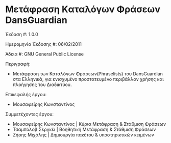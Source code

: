 # Μετάφραση Kαταλόγων Φράσεων DansGuardian
Έκδοση #: 1.0.0

Ημερομηνία Έκδοσης #: 06/02/2011

Άδεια #: GNU General Public License


Περιγραφή:
* Μετάφραση των Καταλόγων Φράσεων(Phraselists) του DansGuardian στα Ελληνικά, για ενισχυμένο προστατευμένο περιβάλλον χρήσης και πλοήγησης του Διαδικτύου.

Επικεφαλής έργου:
* Μουσαφείρης Κωνσταντίνος

Συμμετέχοντες έργου:
* Μουσαφείρης Κωνσταντίνος | Κύρια Μετάφραση & Στάθμιση Φράσεων
* Τσαμπόλοβ Σεργκέι | Βοηθητική Μετάφραση & Στάθμιση Φράσεων
* Ζήσης Μιχάλης | Δημιουργία πακέτου & υποστηρικτικών κειμένων
